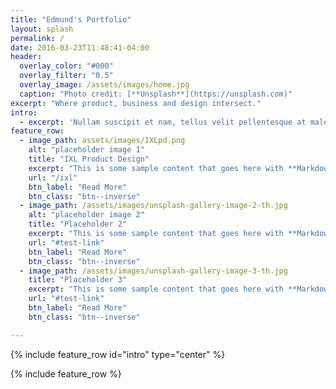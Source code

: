 ```yaml
---
title: "Edmund's Portfolio"
layout: splash
permalink: /
date: 2016-03-23T11:48:41-04:00
header:
  overlay_color: "#000"
  overlay_filter: "0.5"
  overlay_image: /assets/images/home.jpg
  caption: "Photo credit: [**Unsplash**](https://unsplash.com)"
excerpt: "Where product, business and design intersect."
intro:
  - excerpt: 'Nullam suscipit et nam, tellus velit pellentesque at malesuada, enim eaque. Quis nulla, netus tempor in diam gravida tincidunt, *proin faucibus* voluptate felis id sollicitudin. Centered with `type="center"`'
feature_row:
  - image_path: assets/images/IXLpd.png
    alt: "placeholder image 1"
    title: "IXL Product Design"
    excerpt: "This is some sample content that goes here with **Markdown** formatting."
    url: "/ixl"
    btn_label: "Read More"
    btn_class: "btn--inverse"
  - image_path: /assets/images/unsplash-gallery-image-2-th.jpg
    alt: "placeholder image 2"
    title: "Placeholder 2"
    excerpt: "This is some sample content that goes here with **Markdown** formatting."
    url: "#test-link"
    btn_label: "Read More"
    btn_class: "btn--inverse"
  - image_path: /assets/images/unsplash-gallery-image-3-th.jpg
    title: "Placeholder 3"
    excerpt: "This is some sample content that goes here with **Markdown** formatting."
    url: "#test-link"
    btn_label: "Read More"
    btn_class: "btn--inverse"

---
```


{% include feature_row id="intro" type="center" %}

{% include feature_row %}
